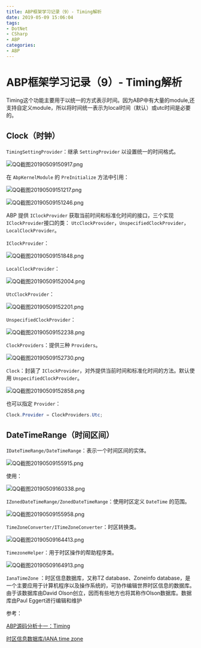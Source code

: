 ```yaml
---
title: ABP框架学习记录（9）- Timing解析
date: 2019-05-09 15:06:04
tags:
- DotNet
- CSharp
- ABP
categories: 
- ABP
---
```

# ABP框架学习记录（9）- Timing解析

Timing这个功能主要用于以统一的方式表示时间。因为ABP中有大量的module,还支持自定义module，所以将时间统一表示为local时间（默认）或utc时间是必要的。

## Clock（时钟）

`TimingSettingProvider`：继承 `SettingProvider` 以设置统一的时间格式。

![QQ截图20190509150917.png](/img/QQ截图20190509150917.png)

在 `AbpKernelModule` 的 `PreInitialize` 方法中引用：

![QQ截图20190509151217.png](/img/QQ截图20190509151217.png)

![QQ截图20190509151246.png](/img/QQ截图20190509151246.png)


ABP 提供 `IClockProvider` 获取当前时间和标准化时间的接口，三个实现 `IClockProvider`接口的类： `UtcClockProvider`，`UnspecifiedClockProvider`，`LocalClockProvider`。

`IClockProvider`：

![QQ截图20190509151848.png](/img/QQ截图20190509151848.png)

`LocalClockProvider`：

![QQ截图20190509152004.png](/img/QQ截图20190509152004.png)

`UtcClockProvider`：

![QQ截图20190509152201.png](/img/QQ截图20190509152201.png)

`UnspecifiedClockProvider`：

![QQ截图20190509152238.png](/img/QQ截图20190509152238.png)

`ClockProviders`：提供三种 `Providers`。

![QQ截图20190509152730.png](/img/QQ截图20190509152730.png)

`Clock`：封装了 `IClockProvider`，对外提供当前时间和标准化时间的方法。默认使用 `UnspecifiedClockProvider`。

![QQ截图20190509152858.png](/img/QQ截图20190509152858.png)

也可以指定 `Provider`：

```cs
Clock.Provider = ClockProviders.Utc;
```

## DateTimeRange（时间区间）

`IDateTimeRange/DateTimeRange`：表示一个时间区间的实体。

![QQ截图20190509155915.png](/img/QQ截图20190509155915.png)

使用：

![QQ截图20190509160338.png](/img/QQ截图20190509160338.png)

`IZonedDateTimeRange/ZonedDateTimeRange`：使用时区定义 `DateTime` 的范围。

![QQ截图20190509155958.png](/img/QQ截图20190509155958.png)

`TimeZoneConverter/ITimeZoneConverter`：时区转换类。

![QQ截图20190509164413.png](/img/QQ截图20190509164413.png)

`TimezoneHelper`：用于时区操作的帮助程序类。

![QQ截图20190509164913.png](/img/QQ截图20190509164913.png)

`IanaTimeZone` ：时区信息数据库，又称TZ database、Zoneinfo database，是一个主要应用于计算机程序以及操作系统的，可协作编辑世界时区信息的数据库。由于该数据库由David Olson创立，因而有些地方也将其称作Olson数据库。数据库由Paul Eggert进行编辑和维护

参考：

[ABP源码分析十一：Timing](http://www.cnblogs.com/1zhk/p/5317003.html)

[时区信息数据库/IANA time zone](https://zh.wikipedia.org/wiki/%E6%97%B6%E5%8C%BA%E4%BF%A1%E6%81%AF%E6%95%B0%E6%8D%AE%E5%BA%93)
